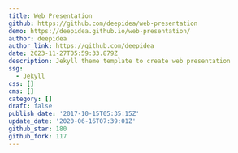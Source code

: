 ```yaml
---
title: Web Presentation
github: https://github.com/deepidea/web-presentation
demo: https://deepidea.github.io/web-presentation/
author: deepidea
author_link: https://github.com/deepidea
date: 2023-11-27T05:59:33.879Z
description: Jekyll theme template to create web presentation
ssg:
  - Jekyll
css: []
cms: []
category: []
draft: false
publish_date: '2017-10-15T05:35:15Z'
update_date: '2020-06-16T07:39:01Z'
github_star: 180
github_fork: 117
---
```

